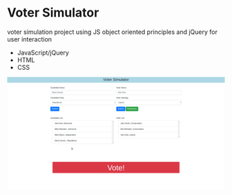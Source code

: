 # Voter Simulator 

voter simulation project using JS object oriented principles and jQuery for user interaction  

+ JavaScript/jQuery
+ HTML
+ CSS

![voter-sim-homepage](https://raw.githubusercontent.com/williamkontos/voter-sim/master/voter-sim.png)

